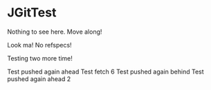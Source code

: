 JGitTest
========

Nothing to see here. Move along!

Look ma! No refspecs!

Testing two more time! 

Test pushed again ahead 
Test fetch 6
Test pushed again behind
Test pushed again ahead 2
